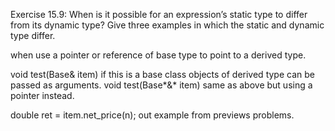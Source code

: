 Exercise 15.9: When is it possible for an expression’s static type to differ
from its dynamic type? Give three examples in which the static and dynamic
type differ.

when use a pointer or reference of base type to point to a derived type.

void test(Base& item) if this is a base class objects of derived type can be passed as arguments.
void test(Base*&* item) same as above but using a pointer instead.

double ret = item.net_price(n); out example from previews problems. 